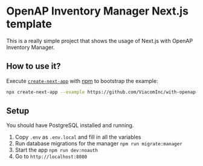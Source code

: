 # OpenAP Inventory Manager Next.js template

This is a really simple project that shows the usage of Next.js with OpenAP Inventory Manager.

## How to use it?

Execute [`create-next-app`](https://github.com/vercel/next.js/tree/canary/packages/create-next-app) with [npm](https://docs.npmjs.com/cli/init) to bootstrap the example:

```bash
npx create-next-app --example https://github.com/ViacomInc/with-openap-inventory-manager openap-manager
```

## Setup

You should have PostgreSQL installed and running.

1. Copy `.env` as `.env.local` and fill in all the variables
2. Run database migrations for the manager `npm run migrate:manager`
3. Start the app `npm run dev:noauth`
4. Go to `http://localhost:8080`
